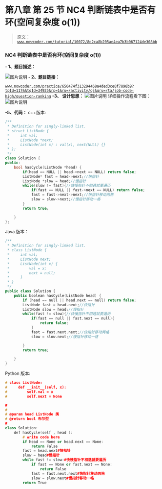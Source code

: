 # 第八章 第 25 节 NC4 判断链表中是否有环(空间复杂度 o(1))

> 原文：[`www.nowcoder.com/tutorial/10072/8d2ca8b205ae4ea7b3b067124de308bb`](https://www.nowcoder.com/tutorial/10072/8d2ca8b205ae4ea7b3b067124de308bb)

### NC4 判断链表中是否有环(空间复杂度 o(1))

**- 1、题目描述：**

![图片说明](img/d04a2604618a0cec52e0af8600c06406.png "图片标题")
**- 2、题目链接：**

[`www.nowcoder.com/practice/650474f313294468a4ded3ce0f7898b9?tpId=117&&tqId=34925&rp=1&ru=/activity/oj&qru=/ta/job-code-high/question-ranking`](https://www.nowcoder.com/practice/650474f313294468a4ded3ce0f7898b9?tpId=117&&tqId=34925&rp=1&ru=/activity/oj&qru=/ta/job-code-high/question-ranking)
**-3、 设计思想：**
![图片说明](img/ade4159eec1877c185c1a05c49a76f8a.png "图片标题")
详细操作流程看下图：
![图片说明](img/189d961730c8d52c66ae2347d5edafbe.png "图片标题")

**-5、代码：**
c++版本:

```cpp
/**
 * Definition for singly-linked list.
 * struct ListNode {
 *     int val;
 *     ListNode *next;
 *     ListNode(int x) : val(x), next(NULL) {}
 * };
 */
class Solution {
public:
    bool hasCycle(ListNode *head) {
        if(head == NULL || head->next == NULL) return false;
        ListNode* fast = head->next;//快指针
        ListNode *slow = head;//慢指针
        while(slow != fast){//快慢指针不相遇就要遍历
            if(fast == NULL || fast->next == NULL) return false;
            fast = fast->next->next;//快指针移动两格
            slow = slow->next;//慢指针移动一格
        }
        return true;

    }
};

```

Java 版本：

```cpp
/**
 * Definition for singly-linked list.
 * class ListNode {
 *     int val;
 *     ListNode next;
 *     ListNode(int x) {
 *         val = x;
 *         next = null;
 *     }
 * }
 */
public class Solution {
    public boolean hasCycle(ListNode head) {
        if (head == null || head.next == null) return false;
        ListNode fast = head.next;//快指针
        ListNode slow = head;//慢指针
        while(fast != slow){//快慢指针不相遇就要遍历
            if(fast == null || fast.next == null){
                return false;
            }
            fast = fast.next.next;//快指针移动两格
            slow = slow.next;//慢指针移动一格

        }
        return true;

    }
}
```

Python 版本:

```cpp
# class ListNode:
#     def __init__(self, x):
#         self.val = x
#         self.next = None

#
# 
# @param head ListNode 类 
# @return bool 布尔型
#
class Solution:
    def hasCycle(self , head ):
        # write code here
        if head == None or head.next == None:
            return False
        fast = head.next#快指针
        slow = head#慢指针
        while fast != slow:#快慢指针不相遇就要遍历
            if fast == None or fast.next == None:
                return False
            fast = fast.next.next#快指针移动两格 
            slow = slow.next#慢指针移动一格
        return True

```